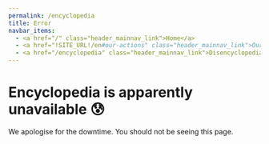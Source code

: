 ```yaml
---
permalink: /encyclopedia
title: Error
navbar_items:
  - <a href="/" class="header_mainnav_link">Home</a>
  - <a href="!SITE_URL!/en#our-actions" class="header_mainnav_link">Our actions</a>
  - <a href="/encyclopedia" class="header_mainnav_link">Disencyclopedia</a>
---
```


# Encyclopedia is apparently unavailable 😰

We apologise for the downtime. You should not be seeing this page.

<!-- This page is compiled mostly to allow internal links checks. It will be overridden at server level in production. -->
